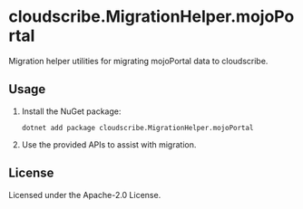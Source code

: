 # cloudscribe.MigrationHelper.mojoPortal

Migration helper utilities for migrating mojoPortal data to cloudscribe.

## Usage

1. Install the NuGet package:
   ```shell
   dotnet add package cloudscribe.MigrationHelper.mojoPortal
   ```
2. Use the provided APIs to assist with migration.

## License

Licensed under the Apache-2.0 License.
